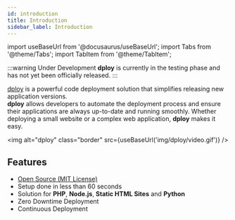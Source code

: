 ```yaml
---
id: introduction
title: Introduction
sidebar_label: Introduction
---
```


import useBaseUrl from '@docusaurus/useBaseUrl';
import Tabs from '@theme/Tabs';
import TabItem from '@theme/TabItem';

:::warning Under Development
**dploy** is currently in the testing phase and has not yet been officially released.
:::

[dploy](https://github.com/cloudpanel-io/dploy) is a powerful code deployment solution that simplifies releasing new application versions. <br />
**dploy** allows developers to automate the deployment process and ensure their applications are always up-to-date and running smoothly. 
Whether deploying a small website or a complex web application, **dploy** makes it easy.

<img alt="dploy" class="border" src={useBaseUrl('img/dploy/video.gif')} />

## Features

- [Open Source (MIT License)](https://github.com/cloudpanel-io/dploy)
- Setup done in less than 60 seconds
- Solution for **PHP**, **Node.js**, **Static HTML Sites** and **Python**
- Zero Downtime Deployment
- Continuous Deployment